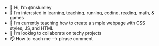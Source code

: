 - 👋 Hi, I’m @mslumley
- 👀 I’m interested in learning, teaching, running, coding, reading, math, & games
- 🌱 I’m currently teaching how to create a simple webpage with CSS styles, JS, and HTML
- 💞️ I’m looking to collaborate on techy projects
- 📫 How to reach me --> please comment 

<!---
mslumley/mslumley is a ✨ special ✨ repository because its `README.md` (this file) appears on your GitHub profile.
You can click the Preview link to take a look at your changes.
--->

